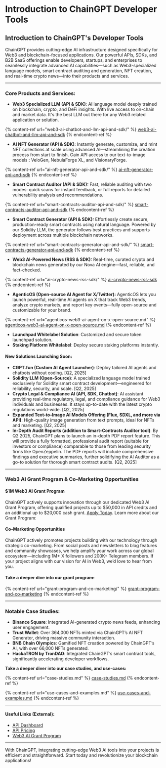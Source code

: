 # Introduction to ChainGPT Developer Tools

## Introduction to ChainGPT's Developer Tools

ChainGPT provides cutting-edge AI infrastructure designed specifically for Web3 and blockchain-focused applications. Our powerful APIs, SDKs, and B2B SaaS offerings enable developers, startups, and enterprises to seamlessly integrate advanced AI capabilities—such as Web3-specialized language models, smart contract auditing and generation, NFT creation, and real-time crypto news—into their products and services.

***

### Core Products and Services:

* **Web3 Specialized LLM (API & SDK)**: AI language model deeply trained on blockchain, crypto, and DeFi insights. With live access to on-chain and market data. It's the best LLM out there for any Web3 related application or solution.

{% content-ref url="web3-ai-chatbot-and-llm-api-and-sdk/" %}
[web3-ai-chatbot-and-llm-api-and-sdk](web3-ai-chatbot-and-llm-api-and-sdk/)
{% endcontent-ref %}

* **AI NFT Generator (API & SDK)**: Instantly generate, customize, and mint NFT collections at scale using advanced AI—streamlining the creation process from start to finish. Gain API access to our text-to-image models : VeloGen, NebulaForge XL, and VisionaryForge.

{% content-ref url="ai-nft-generator-api-and-sdk/" %}
[ai-nft-generator-api-and-sdk](ai-nft-generator-api-and-sdk/)
{% endcontent-ref %}

* **Smart Contract Auditor (API & SDK):** Fast, reliable auditing with two modes: quick scans for instant feedback, or full reports for detailed vulnerability analysis and recommendations.

{% content-ref url="smart-contracts-auditor-api-and-sdk/" %}
[smart-contracts-auditor-api-and-sdk](smart-contracts-auditor-api-and-sdk/)
{% endcontent-ref %}

* **Smart Contract Generator (API & SDK):** Effortlessly create secure, production-ready smart contracts using natural language. Powered by our Solidity LLM, the generator follows best practices and supports deployment across multiple blockchain networks.

{% content-ref url="smart-contracts-generator-api-and-sdk/" %}
[smart-contracts-generator-api-and-sdk](smart-contracts-generator-api-and-sdk/)
{% endcontent-ref %}

* **Web3 AI-Powered News (RSS & SDK):** Real-time, curated crypto and blockchain news generated by our Nova AI engine—fast, reliable, and fact-checked.

{% content-ref url="ai-crypto-news-rss-sdk/" %}
[ai-crypto-news-rss-sdk](ai-crypto-news-rss-sdk/)
{% endcontent-ref %}

* **AgenticOS (Open-source AI Agent for X/Twitter):** AgenticOS lets you launch powerful, real-time AI agents on X that track Web3 trends, analyze crypto markets, and report key events—fully open-source and customizable for your brand.

{% content-ref url="agenticos-web3-ai-agent-on-x-open-source.md" %}
[agenticos-web3-ai-agent-on-x-open-source.md](agenticos-web3-ai-agent-on-x-open-source.md)
{% endcontent-ref %}

* **Launchpad Whitelabel Solution**: Customized and secure token launchpad solution.
* **Staking Platform Whitelabel**: Deploy secure staking platforms instantly.

#### **New Solutions Launching Soon:**

* **CGPT.fun (Custom AI Agent Launcher)**: Deploy tailored AI agents and chatbots without coding. \[Q2, 2025]
* **Solidity LLM (Open-Source):** A specialized language model trained exclusively for Solidity smart contract development—engineered for reliability, security, and scale. \[Q2, 2025]
* **Crypto Legal & Compliance AI (API, SDK, Chatbot)**: AI assistant providing real-time regulatory, legal, and compliance guidance for Web3 individuals and businesses. It stays up-to-date with the latest crypto regulations world-wide. \[Q2, 2025]
* **Expanded Text-to-Image AI Models Offering (Flux, SDXL, and more via API)**: High-quality image generation from text prompts, ideal for NFTs and marketing. \[Q2, 2025]
* **In-Depth Audit Reports (addition to Smart-Contracts Auditor tool)**: By Q2 2025, ChainGPT plans to launch an in-depth PDF report feature. This will provide a fully formatted, professional audit report (suitable for investors or compliance) comparable to those from leading security firms like OpenZeppelin. The PDF reports will include comprehensive findings and executive summaries, further solidifying the AI Auditor as a go-to solution for thorough smart contract audits. \[Q2, 2025]

***

### Web3 AI Grant Program & Co-Marketing Opportunities

#### $1M Web3 AI Grant Program

ChainGPT actively supports innovation through our dedicated Web3 AI Grant Program, offering qualified projects up to $50,000 in API credits and an additional up to $20,000 cash grant. [Apply Today](https://www.chaingpt.org/web3-ai-grant). Learn more about our Grant Program:

#### Co-Marketing Opportunities

ChainGPT actively promotes projects building with our technology through strategic co-marketing. From social posts and newsletters to blog features and community showcases, we help amplify your work across our global ecosystem—including 1M+ X followers and 200K+ Telegram members. If your project aligns with our vision for AI in Web3, we’d love to hear from you.

#### Take a deeper dive into our grant program:

{% content-ref url="grant-program-and-co-marketing/" %}
[grant-program-and-co-marketing](grant-program-and-co-marketing/)
{% endcontent-ref %}

***

### Notable Case Studies:

* **Binance Square**: Integrated AI-generated crypto news feeds, enhancing user engagement.
* **Trust Wallet**: Over 364,000 NFTs minted via ChainGPT’s AI NFT Generator, driving massive community interaction.
* **BNB Chain Olympics**: Gamified NFT creation powered by ChainGPT’s AI, with over 66,000 NFTs generated.
* **HackaTRON by TronDAO**: Integrated ChainGPT’s smart contract tools, significantly accelerating developer workflows.

**Take a deeper diver into our case studies, and use-cases:**

{% content-ref url="case-studies.md" %}
[case-studies.md](case-studies.md)
{% endcontent-ref %}

{% content-ref url="use-cases-and-examples.md" %}
[use-cases-and-examples.md](use-cases-and-examples.md)
{% endcontent-ref %}

***

#### **Useful Links (External):**

* [API Dashboard](https://app.chaingpt.org/apidashboard)
* [API Pricing](https://app.chaingpt.org/pricing)
* [Web3 AI Grant Program](https://www.chaingpt.org/web3-ai-grant)

***

With ChainGPT, integrating cutting-edge Web3 AI tools into your projects is efficient and straightforward. Start today and revolutionize your blockchain applications!
